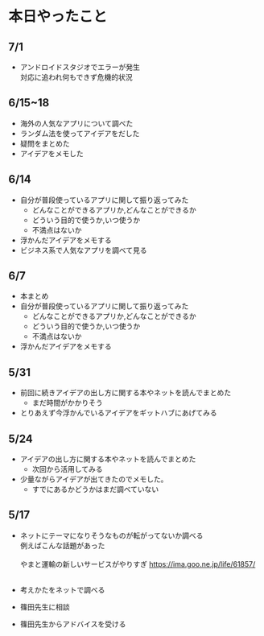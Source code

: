 # 本日やったこと

## 7/1
* アンドロイドスタジオでエラーが発生<br>
対応に追われ何もできず危機的状況


## 6/15~18
* 海外の人気なアプリについて調べた
* ランダム法を使ってアイデアをだした
* 疑問をまとめた
* アイデアをメモした

## 6/14
* 自分が普段使っているアプリに関して振り返ってみた
    - どんなことができるアプリか,どんなことができるか
    - どういう目的で使うか,いつ使うか
    - 不満点はないか
* 浮かんだアイデアをメモする
* ビジネス系で人気なアプリを調べて見る

## 6/7
* 本まとめ
* 自分が普段使っているアプリに関して振り返ってみた
    - どんなことができるアプリか,どんなことができるか
    - どういう目的で使うか,いつ使うか
    - 不満点はないか
* 浮かんだアイデアをメモする
    

## 5/31
* 前回に続きアイデアの出し方に関する本やネットを読んでまとめた
    - まだ時間がかかりそう
* とりあえず今浮かんでいるアイデアをギットハブにあげてみる

## 5/24
* アイデアの出し方に関する本やネットを読んでまとめた
    - 次回から活用してみる
* 少量ながらアイデアが出てきたのでメモした｡
    - すでにあるかどうかはまだ調べていない
 
## 5/17
* ネットにテーマになりそうなものが転がってないか調べる
<br>例えばこんな話題があった
<br><br>
やまと運輸の新しいサービスがやりすぎ
https://ima.goo.ne.jp/life/61857/ 
<br><br>

* 考えかたをネットで調べる
* 篠田先生に相談
* 篠田先生からアドバイスを受ける
